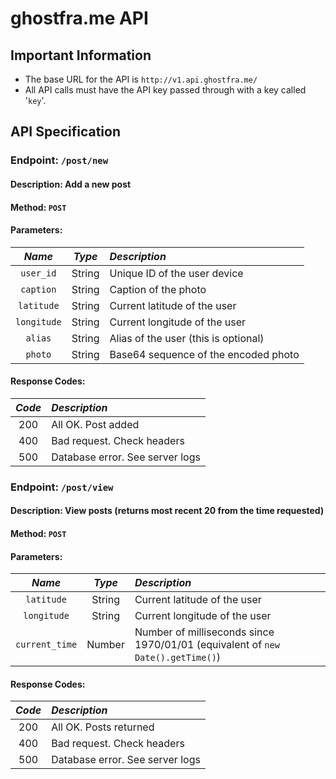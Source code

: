 # ghostfra.me API

## Important Information

- The base URL for the API is ```http://v1.api.ghostfra.me/```
- All API calls must have the API key passed through with a key called '```key```'.

## API Specification

### Endpoint: ```/post/new```
#### Description: Add a new post
#### Method: ```POST```
#### Parameters:
|*Name*|*Type*|*Description*|
|:----:|:----:|:------------|
|```user_id```|String|Unique ID of the user device|
|```caption```|String|Caption of the photo|
|```latitude```|String|Current latitude of the user|
|```longitude```|String|Current longitude of the user|
|```alias```|String|Alias of the user (this is optional)|
|```photo```|String|Base64 sequence of the encoded photo|
#### Response Codes:
|*Code*|*Description*|
|:----:|:------------|
|200|All OK. Post added|
|400|Bad request. Check headers|
|500|Database error. See server logs|

### Endpoint: ```/post/view```
#### Description: View posts (returns most recent 20 from the time requested)
#### Method: ```POST```
#### Parameters:
|*Name*|*Type*|*Description*|
|:----:|:----:|:------------|
|```latitude```|String|Current latitude of the user|
|```longitude```|String|Current longitude of the user|
|```current_time```|Number|Number of milliseconds since 1970/01/01 (equivalent of ```new Date().getTime()```)|
#### Response Codes:
|*Code*|*Description*|
|:----:|:------------|
|200|All OK. Posts returned|
|400|Bad request. Check headers|
|500|Database error. See server logs|
